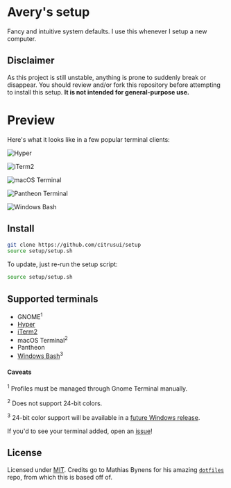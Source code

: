 # Avery's setup

Fancy and intuitive system defaults. I use this whenever I setup a new computer.

## Disclaimer

As this project is still unstable, anything is prone to suddenly break or disappear. You should review and/or fork this repository before attempting to install this setup. **It is not intended for general-purpose use.**

# Preview

Here's what it looks like in a few popular terminal clients:

![Hyper](https://cloud.githubusercontent.com/assets/9056756/20459995/44101458-aea3-11e6-8d86-56e8d4551831.PNG)

![iTerm2](https://cloud.githubusercontent.com/assets/9056756/20459993/440e7c88-aea3-11e6-87e4-2785a2b5f564.PNG)

![macOS Terminal](https://cloud.githubusercontent.com/assets/9056756/20459994/440f5478-aea3-11e6-94a4-05a86c8f8734.PNG)

![Pantheon Terminal](https://cloud.githubusercontent.com/assets/9056756/20686128/5f4743ac-b585-11e6-8364-03c64f6bae96.png)

![Windows Bash](https://cloud.githubusercontent.com/assets/9056756/20686009/d2289070-b584-11e6-92e8-635d6fe0b44c.png)

## Install

```sh
git clone https://github.com/citrusui/setup
source setup/setup.sh
```

To update, just re-run the setup script:

```sh
source setup/setup.sh
```

## Supported terminals

- GNOME<sup>1</sup>
- [Hyper](https://hyper.is)
- [iTerm2](https://www.iterm2.com)
- macOS Terminal<sup>2</sup>
- Pantheon
- [Windows Bash](https://msdn.microsoft.com/commandline/wsl/about)<sup>3</sup>

#### Caveats

<sup>1</sup> Profiles must be managed through Gnome Terminal manually.

<sup>2</sup> Does not support 24-bit colors.

<sup>3</sup> 24-bit color support will be available in a [future Windows release](https://blogs.msdn.microsoft.com/commandline/2016/09/22/24-bit-color-in-the-windows-console/).

If you'd to see your terminal added, open an [issue](https://github.com/citrusui/setup/issues)!

## License

Licensed under [MIT](LICENSE.md). Credits go to Mathias Bynens for his amazing [`dotfiles`](https://github.com/mathiasbynens/dotfiles) repo, from which this is based off of.
